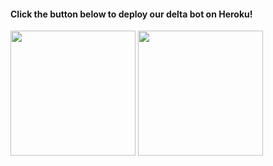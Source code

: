 <h4>Click the button below to deploy our delta bot on Heroku!</h4>    
<a href="https://heroku.com/deploy/"><img src="https://img.shields.io/badge/Deploy%20To%20Heroku-blueviolet?style=for-the-badge&logo=heroku" width="200""/></a>
<a href="blob:https://web.whatsapp.com/3dba1999-8cbd-4812-8ad4-e0339be3ee1c"><img src="https://signup.heroku.com/deploy?redirect-url=https%3A%2F%2Fdashboard.heroku.com%2Fnew%3Ftemplate%3Dhttps%253A%252F%252Fgithub.com%252Fshiinobu%252FSiestaRobot" width="200""/></a>
